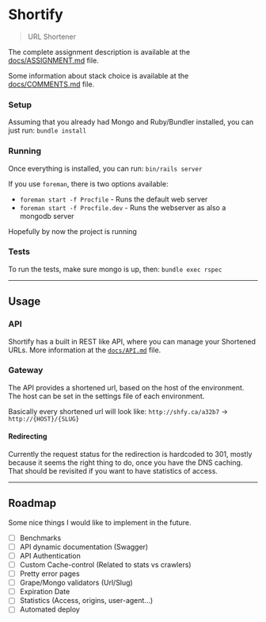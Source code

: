 # Shortify
> URL Shortener

The complete assignment description is available at the [docs/ASSIGNMENT.md](docs/ASSIGNMENT.md) file.

Some information about stack choice is available at the [docs/COMMENTS.md](docs/COMMENTS.md) file.

### Setup

Assuming that you already had Mongo and Ruby/Bundler installed, you can just run: `bundle install`

### Running

Once everything is installed, you can run: `bin/rails server`

If you use `foreman`, there is two options available:

* `foreman start -f Procfile` - Runs the default web server
* `foreman start -f Procfile.dev` - Runs the webserver as also a mongodb server

Hopefully by now the project is running

### Tests

To run the tests, make sure mongo is up, then: `bundle exec rspec`

---

## Usage

### API

Shortify has a built in REST like API, where you can manage your Shortened URLs.
More information at the [`docs/API.md`](docs/API.md) file.

### Gateway

The API provides a shortened url, based on the host of the environment. The host can be set in the settings file of each environment.

Basically every shortened url will look like: `http://shfy.ca/a32b7` -> `http://{HOST}/{SLUG}`

#### Redirecting

Currently the request status for the redirection is hardcoded to 301, mostly because it seems the right thing to do, once you have the DNS caching. That should be revisited if you want to have statistics of access.

---

## Roadmap

Some nice things I would like to implement in the future.

- [ ] Benchmarks
- [ ] API dynamic documentation (Swagger)
- [ ] API Authentication
- [ ] Custom Cache-control (Related to stats vs crawlers)
- [ ] Pretty error pages
- [ ] Grape/Mongo validators (Url/Slug)
- [ ] Expiration Date
- [ ] Statistics (Access, origins, user-agent...)
- [ ] Automated deploy
